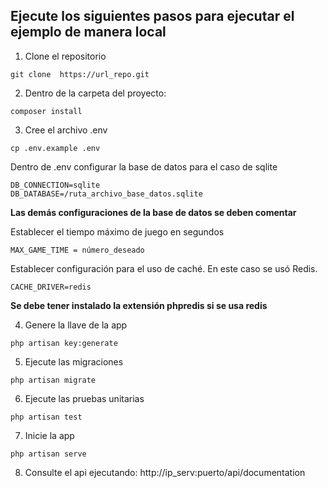 ##  Ejecute los siguientes pasos para ejecutar el ejemplo de manera local

1. Clone el repositorio
```
git clone  https://url_repo.git
```
2. Dentro de la carpeta del proyecto:
```
composer install
```
3. Cree el archivo .env
```
cp .env.example .env
```
Dentro de .env configurar la base de datos para el caso de sqlite
```
DB_CONNECTION=sqlite
DB_DATABASE=/ruta_archivo_base_datos.sqlite
```
**Las demás configuraciones de la base de datos se deben comentar**

Establecer el tiempo máximo de juego en segundos
```
MAX_GAME_TIME = número_deseado
```
Establecer configuración para el uso de caché. En este caso se usó Redis.
```
CACHE_DRIVER=redis
```
**Se debe tener instalado la extensión phpredis si se usa redis**

4. Genere la llave de la app
```
php artisan key:generate
```
5. Ejecute las migraciones
```
php artisan migrate
```
6. Ejecute las pruebas unitarias
```
php artisan test
```
7. Inicie la app
```
php artisan serve
```
8. Consulte el api ejecutando:
http://ip_serv:puerto/api/documentation

